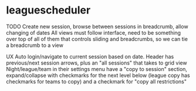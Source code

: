 # leaguescheduler
TODO
Create new session, browse between sessions
in breadcrumb, allow changing of dates
All views must follow interface, need to be something over top of all of them that controls sliding and breadcrumbs, so we can tie a breadcrumb to a view

UX
Auto login/navigate to current session based on date. Header has previous/next session arrows, plus an "all sessions" that takes to grid view
Night/league/team in their settings menu have a "copy to session" section, expand/collapse with checkmarks for the next level below (league copy has checkmarks for teams to copy) and a checkmark for "copy all restrictions"
